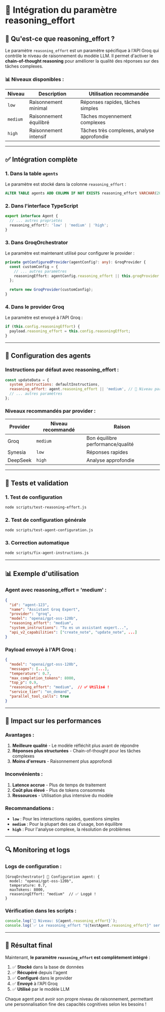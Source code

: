 # 🧠 Intégration du paramètre reasoning_effort

## 🎯 **Qu'est-ce que reasoning_effort ?**

Le paramètre `reasoning_effort` est un paramètre spécifique à l'API Groq qui contrôle le niveau de raisonnement du modèle LLM. Il permet d'activer le **chain-of-thought reasoning** pour améliorer la qualité des réponses sur des tâches complexes.

### 📊 **Niveaux disponibles :**

| Niveau | Description | Utilisation recommandée |
|--------|-------------|------------------------|
| `low` | Raisonnement minimal | Réponses rapides, tâches simples |
| `medium` | Raisonnement équilibré | Tâches moyennement complexes |
| `high` | Raisonnement intensif | Tâches très complexes, analyse approfondie |

---

## ✅ **Intégration complète**

### 1. **Dans la table `agents`**

Le paramètre est stocké dans la colonne `reasoning_effort` :
```sql
ALTER TABLE agents ADD COLUMN IF NOT EXISTS reasoning_effort VARCHAR(20) DEFAULT 'low';
```

### 2. **Dans l'interface TypeScript**

```typescript
export interface Agent {
  // ... autres propriétés
  reasoning_effort?: 'low' | 'medium' | 'high';
}
```

### 3. **Dans GroqOrchestrator**

Le paramètre est maintenant utilisé pour configurer le provider :

```typescript
private getConfiguredProvider(agentConfig?: any): GroqProvider {
  const customConfig = {
    // ... autres paramètres
    reasoningEffort: agentConfig.reasoning_effort || this.groqProvider.config.reasoningEffort,
  };
  
  return new GroqProvider(customConfig);
}
```

### 4. **Dans le provider Groq**

Le paramètre est envoyé à l'API Groq :

```typescript
if (this.config.reasoningEffort) {
  payload.reasoning_effort = this.config.reasoningEffort;
}
```

---

## 🔧 **Configuration des agents**

### **Instructions par défaut avec reasoning_effort :**

```javascript
const updateData = {
  system_instructions: defaultInstructions,
  reasoning_effort: agent.reasoning_effort || 'medium', // 🧠 Niveau par défaut
  // ... autres paramètres
};
```

### **Niveaux recommandés par provider :**

| Provider | Niveau recommandé | Raison |
|----------|-------------------|--------|
| Groq | `medium` | Bon équilibre performance/qualité |
| Synesia | `low` | Réponses rapides |
| DeepSeek | `high` | Analyse approfondie |

---

## 🧪 **Tests et validation**

### 1. **Test de configuration**
```bash
node scripts/test-reasoning-effort.js
```

### 2. **Test de configuration générale**
```bash
node scripts/test-agent-configuration.js
```

### 3. **Correction automatique**
```bash
node scripts/fix-agent-instructions.js
```

---

## 📊 **Exemple d'utilisation**

### **Agent avec reasoning_effort = 'medium' :**

```json
{
  "id": "agent-123",
  "name": "Assistant Groq Expert",
  "provider": "groq",
  "model": "openai/gpt-oss-120b",
  "reasoning_effort": "medium",
  "system_instructions": "Tu es un assistant expert...",
  "api_v2_capabilities": ["create_note", "update_note", ...]
}
```

### **Payload envoyé à l'API Groq :**

```json
{
  "model": "openai/gpt-oss-120b",
  "messages": [...],
  "temperature": 0.7,
  "max_completion_tokens": 8000,
  "top_p": 0.9,
  "reasoning_effort": "medium",  // ✅ Utilisé !
  "service_tier": "on_demand",
  "parallel_tool_calls": true
}
```

---

## 🎯 **Impact sur les performances**

### **Avantages :**

1. **Meilleure qualité** - Le modèle réfléchit plus avant de répondre
2. **Réponses plus structurées** - Chain-of-thought pour les tâches complexes
3. **Moins d'erreurs** - Raisonnement plus approfondi

### **Inconvénients :**

1. **Latence accrue** - Plus de temps de traitement
2. **Coût plus élevé** - Plus de tokens consommés
3. **Ressources** - Utilisation plus intensive du modèle

### **Recommandations :**

- **`low`** : Pour les interactions rapides, questions simples
- **`medium`** : Pour la plupart des cas d'usage, bon équilibre
- **`high`** : Pour l'analyse complexe, la résolution de problèmes

---

## 🔍 **Monitoring et logs**

### **Logs de configuration :**

```
[GroqOrchestrator] 🎯 Configuration agent: {
  model: "openai/gpt-oss-120b",
  temperature: 0.7,
  maxTokens: 8000,
  reasoningEffort: "medium"  // ✅ Loggé !
}
```

### **Vérification dans les scripts :**

```javascript
console.log(`🧠 Niveau: ${agent.reasoning_effort}`);
console.log(`✅ Le reasoning_effort "${testAgent.reasoning_effort}" sera bien envoyé à l'API Groq`);
```

---

## 🚀 **Résultat final**

Maintenant, **le paramètre `reasoning_effort` est complètement intégré** :

1. ✅ **Stocké** dans la base de données
2. ✅ **Récupéré** depuis l'agent
3. ✅ **Configuré** dans le provider
4. ✅ **Envoyé** à l'API Groq
5. ✅ **Utilisé** par le modèle LLM

Chaque agent peut avoir son propre niveau de raisonnement, permettant une personnalisation fine des capacités cognitives selon les besoins ! 
